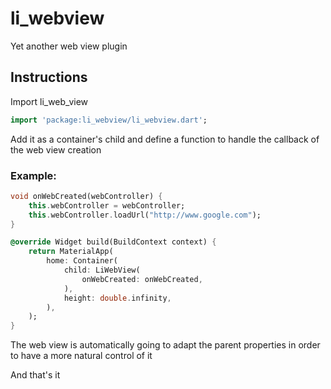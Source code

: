 # li_webview

Yet another web view plugin

## Instructions

Import li_web_view

```dart
import 'package:li_webview/li_webview.dart';
```

Add it as a container's child and define a function to handle the callback of the web view creation

### Example:

```dart
void onWebCreated(webController) {
    this.webController = webController;
    this.webController.loadUrl("http://www.google.com");
}

@override Widget build(BuildContext context) {
    return MaterialApp(
        home: Container(
            child: LiWebView(
                onWebCreated: onWebCreated,
            ),
            height: double.infinity,
        ),
    );
}
```
The web view is automatically going to adapt the parent properties in order to have a more natural control of it

And that's it